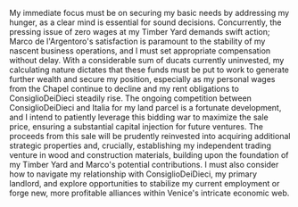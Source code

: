 My immediate focus must be on securing my basic needs by addressing my hunger, as a clear mind is essential for sound decisions. Concurrently, the pressing issue of zero wages at my Timber Yard demands swift action; Marco de l'Argentoro's satisfaction is paramount to the stability of my nascent business operations, and I must set appropriate compensation without delay. With a considerable sum of ducats currently uninvested, my calculating nature dictates that these funds must be put to work to generate further wealth and secure my position, especially as my personal wages from the Chapel continue to decline and my rent obligations to ConsiglioDeiDieci steadily rise. The ongoing competition between ConsiglioDeiDieci and Italia for my land parcel is a fortunate development, and I intend to patiently leverage this bidding war to maximize the sale price, ensuring a substantial capital injection for future ventures. The proceeds from this sale will be prudently reinvested into acquiring additional strategic properties and, crucially, establishing my independent trading venture in wood and construction materials, building upon the foundation of my Timber Yard and Marco's potential contributions. I must also consider how to navigate my relationship with ConsiglioDeiDieci, my primary landlord, and explore opportunities to stabilize my current employment or forge new, more profitable alliances within Venice's intricate economic web.

